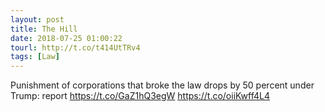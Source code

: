 ```yaml
---
layout: post
title: The Hill
date: 2018-07-25 01:00:22
tourl: http://t.co/t414UtTRv4
tags: [Law]
---
```

Punishment of corporations that broke the law drops by 50 percent under Trump: report https://t.co/GaZ1hQ3egW https://t.co/oiiKwff4L4